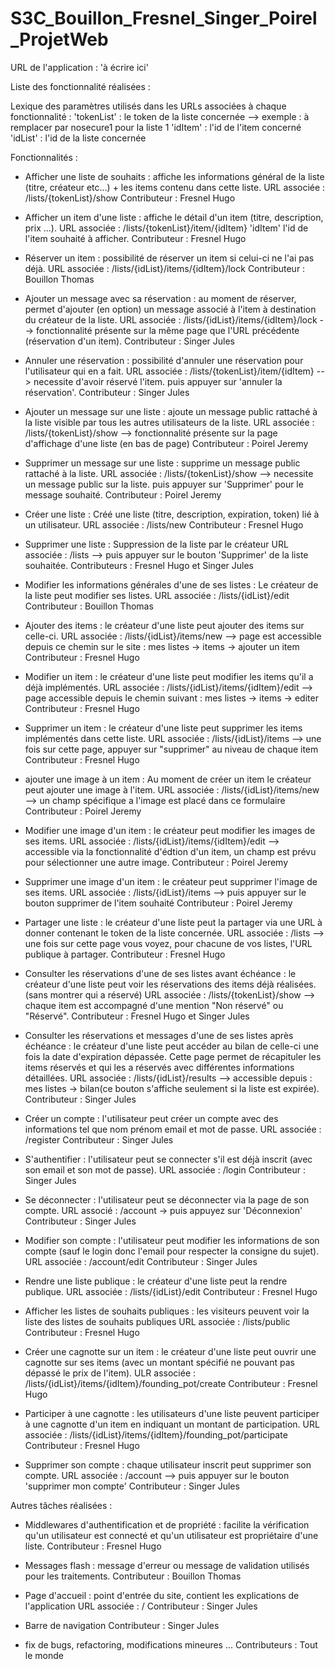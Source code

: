 # S3C_Bouillon_Fresnel_Singer_Poirel_ProjetWeb

URL de l'application : 'à écrire ici'

Liste des fonctionnalité réalisées :

Lexique des paramètres utilisés dans les URLs associées à chaque fonctionnalité : 
'tokenList' : le token de la liste concernée --> exemple : à remplacer par nosecure1 pour la liste 1
'idItem' : l'id de l'item concerné
'idList' : l'id de la liste concernée

Fonctionnalités : 

-  Afficher une liste de souhaits : affiche les informations général de la liste (titre, créateur etc...) + les items contenu dans cette liste.
URL associée : /lists/{tokenList}/show
Contributeur : Fresnel Hugo

- Afficher un item d'une liste : affiche le détail d'un item (titre, description, prix ...).
URL associée : /lists/{tokenList}/item/{idItem} 'idItem' l'id de l'item souhaité à afficher.
Contributeur : Fresnel Hugo 

- Réserver un item : possibilité de réserver un item si celui-ci ne l'ai pas déjà.
URL associée : /lists/{idList}/items/{idItem}/lock
Contributeur : Bouillon Thomas

- Ajouter un message avec sa réservation : au moment de réserver, permet d'ajouter (en option) un message associé à l'item à destination du créateur de la liste.
URL associée : /lists/{idList}/items/{idItem}/lock --> fonctionnalité présente sur la même page que l'URL précédente (réservation d'un item).
Contributeur : Singer Jules

- Annuler une réservation : possibilité d'annuler une réservation pour l'utilisateur qui en a fait.
URL associée : /lists/{tokenList}/item/{idItem} --> necessite d'avoir réservé l'item. puis appuyer sur 'annuler la réservation'.
Contributeur : Singer Jules

- Ajouter un message sur une liste : ajoute un message public rattaché à la liste visible par tous les autres utilisateurs de la liste.
URL associée : /lists/{tokenList}/show --> fonctionnalité présente sur la page d'affichage d'une liste (en bas de page)
Contributeur : Poirel Jeremy

- Supprimer un message sur une liste : supprime un message public rattaché à la liste.
URL associée : /lists/{tokenList}/show --> necessite un message public sur la liste. puis appuyer sur 'Supprimer' pour le message souhaité.
Contributeur : Poirel Jeremy

- Créer une liste : Créé une liste (titre, description, expiration, token) lié à un utilisateur.
URL associée : /lists/new
Contributeur : Fresnel Hugo

- Supprimer une liste : Suppression de la liste par le créateur
URL associée : /lists --> puis appuyer sur le bouton 'Supprimer' de la liste souhaitée.
Contributeurs : Fresnel Hugo et Singer Jules

- Modifier les informations générales d'une de ses listes : Le créateur de la liste peut modifier ses listes.
URL associée : /lists/{idList}/edit
Contributeur : Bouillon Thomas

- Ajouter des items : le créateur d'une liste peut ajouter des items sur celle-ci.
URL associée : /lists/{idList}/items/new --> page est accessible depuis ce chemin sur le site : mes listes -> items -> ajouter un item 
Contributeur : Fresnel Hugo

- Modifier un item : le créateur d'une liste peut modifier les items qu'il a déjà implémentés.
URL associée : /lists/{idList}/items/{idItem}/edit --> page accessible depuis le chemin suivant : mes listes -> items -> editer 
Contributeur : Fresnel Hugo 

- Supprimer un item : le créateur d'une liste peut supprimer les items implémentés dans cette liste.
URL associée : /lists/{idList}/items --> une fois sur cette page, appuyer sur "supprimer" au niveau de chaque item
Contributeur : Fresnel Hugo 

- ajouter une image à un item : Au moment de créer un item le créateur peut ajouter une image à l'item.
URL associée : /lists/{idList}/items/new --> un champ spécifique a l'image est placé dans ce formulaire
Contributeur : Poirel Jeremy

- Modifier une image d'un item : le créateur peut modifier les images de ses items.
URL associée : /lists/{idList}/items/{idItem}/edit --> accessible via la fonctionnalité d'édtion d'un item, un champ est prévu pour sélectionner une autre image.
Contributeur : Poirel Jeremy

- Supprimer une image d'un item : le créateur peut supprimer l'image de ses items.
URL associée : /lists/{idList}/items --> puis appuyer sur le bouton supprimer de l'item souhaité
Contributeur : Poirel Jeremy

- Partager une liste : le créateur d'une liste peut la partager via une URL à donner contenant le token de la liste concernée.
URL associée : /lists --> une fois sur cette page vous voyez, pour chacune de vos listes, l'URL publique à partager.
Contributeur : Fresnel Hugo

- Consulter les réservations d'une de ses listes avant échéance : le créateur d'une liste peut voir les réservations des items déjà réalisées.
  (sans montrer qui a réservé)
URL associée : /lists/{tokenList}/show --> chaque item est accompagné d'une mention "Non réservé" ou "Réservé".
Contributeur : Fresnel Hugo et Singer Jules

- Consulter les réservations et messages d'une de ses listes après échéance : le créateur d'une liste peut accéder au bilan de celle-ci une fois la date d'expiration
  dépassée. Cette page permet de récapituler les items réservés et qui les a réservés avec différentes informations détaillées.
URL associée : /lists/{idList}/results --> accessible depuis : mes listes -> bilan(ce bouton s'affiche seulement si la liste est expirée).
Contributeur : Singer Jules

- Créer un compte : l'utilisateur peut créer un compte avec des informations tel que nom prénom email et mot de passe.
URL associée : /register
Contributeur : Singer Jules

- S'authentifier : l'utilisateur peut se connecter s'il est déjà inscrit (avec son email et son mot de passe).
URL associée : /login
Contributeur : Singer Jules

- Se déconnecter : l'utilisateur peut se déconnecter via la page de son compte.
URL associé : /account -> puis appuyez sur 'Déconnexion'
Contributeur : Singer Jules

- Modifier son compte : l'utilisateur peut modifier les informations de son compte (sauf le login donc l'email pour respecter la consigne du sujet).
URL associée : /account/edit
Contributeur : Singer Jules

- Rendre une liste publique : le créateur d'une liste peut la rendre publique.
URL associée : /lists/{idList}/edit
Contributeur : Fresnel Hugo

- Afficher les listes de souhaits publiques : les visiteurs peuvent voir la liste des listes de souhaits publiques
URL associée : /lists/public
Contributeur : Fresnel Hugo

- Créer une cagnotte sur un item : le créateur d'une liste peut ouvrir une cagnotte sur ses items (avec un montant spécifié ne pouvant pas dépassé le prix de l'item).
ULR associée : /lists/{idList}/items/{idItem}/founding_pot/create
Contributeur : Fresnel Hugo

- Participer à une cagnotte : les utilisateurs d'une liste peuvent participer à une cagnotte d'un item en indiquant un montant de participation.
URL associée : /lists/{idList}/items/{idItem}/founding_pot/participate
Contributeur : Fresnel Hugo

- Supprimer son compte : chaque utilisateur inscrit peut supprimer son compte.
URL associée : /account --> puis appuyer sur le bouton 'supprimer mon compte'
Contributeur : Singer Jules

Autres tâches réalisées :

- Middlewares d'authentification et de propriété : facilite la vérification qu'un utilisateur est connecté et qu'un utilisateur est propriétaire d'une liste.
Contributeur : Fresnel Hugo

- Messages flash : message d'erreur ou message de validation utilisés pour les traitements.
Contributeur : Bouillon Thomas

- Page d'accueil : point d'entrée du site, contient les explications de l'application
URL associée : /
Contributeur : Singer Jules

- Barre de navigation 
Contributeur : Singer Jules
  
- fix de bugs, refactoring, modifications mineures ...
Contributeurs : Tout le monde
